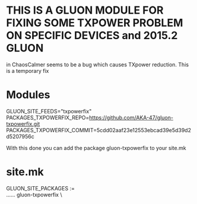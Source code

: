 # THIS IS A GLUON MODULE FOR FIXING SOME TXPOWER PROBLEM ON SPECIFIC DEVICES and 2015.2 GLUON

in ChaosCalmer seems to be a bug which causes TXpower reduction. This is a temporary fix

# Modules

GLUON_SITE_FEEDS="txpowerfix"<br>
PACKAGES_TXPOWERFIX_REPO=https://github.com/AKA-47/gluon-txpowerfix.git<br>
PACKAGES_TXPOWERFIX_COMMIT=5cdd02aaf23e12553ebcad39e5d39d2d5207956c<br>

With this done you can add the package gluon-txpowerfix to your site.mk

# site.mk

GLUON_SITE_PACKAGES := \
......
	      gluon-txpowerfix \





